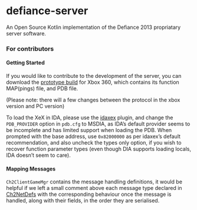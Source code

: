 # defiance-server
An Open Source Kotlin implementation of the Defiance 2013 propriatary server software.

### For contributors

#### Getting Started

If you would like to contribute to the development of the server, you can download the [prototype build](https://drive.google.com/file/d/1LFCSar1wpMmgtSxjz1r9gfCvDCmh_GQO/view?usp=sharing) for Xbox 360, which contains its function MAP(pings) file, and PDB file. 

(Please note: there will a few changes between the protocol in the xbox version and PC version)

To load the XeX in IDA, please use the [idaxex](https://github.com/emoose/idaxex/releases/tag/0.30) plugin, and change the `PDB_PROVIDER` option in `pdb.cfg` to MSDIA, as IDA’s default provider seems to be incomplete and has limited support when loading the PDB. When prompted with the base address, use `0x82000000` as per idaxex’s default recommendation, and also uncheck the types only option, if you wish to recover function parameter types (even though DIA supports loading locals, IDA doesn’t seem to care).

#### Mapping Messages

`Ch2ClientGameMgr` contains the message handling definitions, it would be helpful if we left a small comment above each message type declared in [Ch2NetDefs](https://github.com/Decencies/defiance-server/blob/main/src/main/kotlin/dev/mappings/defiance/messages/ch2/Ch2NetDefs.kt) with the corresponding behaviour once the message is handled, along with their fields, in the order they are serialised.
